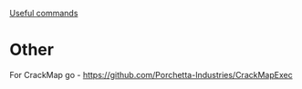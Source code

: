 
[Useful commands]("https://github.com/conma293/CRTP/blob/main/%23Commands%20Ref.md")

# Other
For CrackMap go - https://github.com/Porchetta-Industries/CrackMapExec


